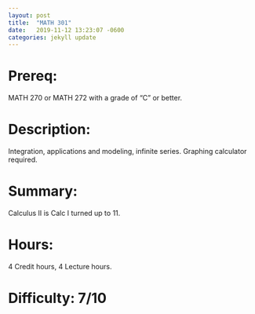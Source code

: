 ```yaml
---
layout: post
title:  "MATH 301"
date:   2019-11-12 13:23:07 -0600
categories: jekyll update
---
```

# Prereq:  
MATH 270 or MATH 272 with a grade of “C” or better.  
  
# Description:  
Integration, applications and modeling, infinite series. Graphing calculator required.  
  
# Summary:  
Calculus II is Calc I turned up to 11.  
  
# Hours:  
4 Credit hours, 4 Lecture hours.  
  
# Difficulty:  7/10  